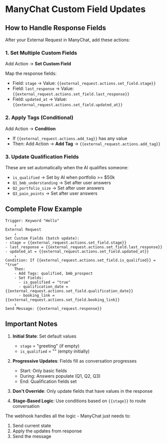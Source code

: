 # ManyChat Custom Field Updates

## How to Handle Response Fields

After your External Request in ManyChat, add these actions:

### 1. Set Multiple Custom Fields
Add Action → **Set Custom Field**

Map the response fields:
- Field: `stage` → Value: `{{external_request.actions.set_field.stage}}`
- Field: `last_response` → Value: `{{external_request.actions.set_field.last_response}}`
- Field: `updated_at` → Value: `{{external_request.actions.set_field.updated_at}}`

### 2. Apply Tags (Conditional)
Add Action → **Condition**
- If `{{external_request.actions.add_tag}}` has any value
- Then: Add Action → **Add Tag** → `{{external_request.actions.add_tag}}`

### 3. Update Qualification Fields
These are set automatically when the AI qualifies someone:
- `is_qualified` → Set by AI when portfolio >= $50k
- `Q1_bmb_understanding` → Set after user answers
- `Q2_portfolio_size` → Set after user answers
- `Q3_pain_points` → Set after user answers

## Complete Flow Example

```
Trigger: Keyword "Hello"
    ↓
External Request
    ↓
Set Custom Fields (batch update):
- stage = {{external_request.actions.set_field.stage}}
- last_response = {{external_request.actions.set_field.last_response}}
- updated_at = {{external_request.actions.set_field.updated_at}}
    ↓
Condition: If {{external_request.actions.set_field.is_qualified}} = "true"
    Then: 
    - Add Tags: qualified, bmb_prospect
    - Set Fields:
      - is_qualified = "true"
      - qualification_date = {{external_request.actions.set_field.qualification_date}}
      - booking_link = {{external_request.actions.set_field.booking_link}}
    ↓
Send Message: {{external_request.response}}
```

## Important Notes

1. **Initial State**: Set default values
   - `stage` = "greeting" (if empty)
   - `is_qualified` = "" (empty initially)

2. **Progressive Updates**: Fields fill as conversation progresses
   - Start: Only basic fields
   - During: Answers populate (Q1, Q2, Q3)
   - End: Qualification fields set

3. **Don't Override**: Only update fields that have values in the response

4. **Stage-Based Logic**: Use conditions based on `{{stage}}` to route conversation

The webhook handles all the logic - ManyChat just needs to:
1. Send current state
2. Apply the updates from response
3. Send the message